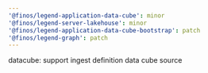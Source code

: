 ```yaml
---
'@finos/legend-application-data-cube': minor
'@finos/legend-server-lakehouse': minor
'@finos/legend-application-data-cube-bootstrap': patch
'@finos/legend-graph': patch
---
```


datacube: support ingest definition data cube source

